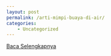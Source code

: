 ```yaml
---
layout: post
permalink: /arti-mimpi-buaya-di-air/
categories:
    - Uncategorized
---
```


[Baca Selengkapnya](/10)